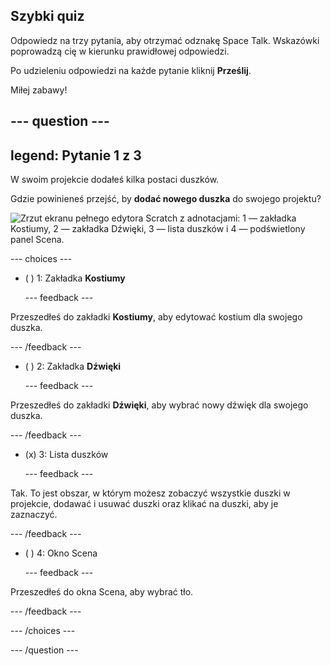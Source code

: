 ## Szybki quiz

Odpowiedz na trzy pytania, aby otrzymać odznakę Space Talk. Wskazówki poprowadzą cię w kierunku prawidłowej odpowiedzi.

Po udzieleniu odpowiedzi na każde pytanie kliknij **Prześlij**.

Miłej zabawy!

--- question ---
---
legend: Pytanie 1 z 3
---

W swoim projekcie dodałeś kilka postaci duszków.

Gdzie powinieneś przejść, by **dodać nowego duszka** do swojego projektu?

![Zrzut ekranu pełnego edytora Scratch z adnotacjami: 1 — zakładka Kostiumy, 2 — zakładka Dźwięki, 3 — lista duszków i 4 — podświetlony panel Scena.](images/question1.png)

--- choices ---

- ( ) 1: Zakładka **Kostiumy**

  --- feedback ---

Przeszedłeś do zakładki **Kostiumy**, aby edytować kostium dla swojego duszka.

  --- /feedback ---

- ( ) 2: Zakładka **Dźwięki**

  --- feedback ---

Przeszedłeś do zakładki **Dźwięki**, aby wybrać nowy dźwięk dla swojego duszka.

  --- /feedback ---

- (x) 3: Lista duszków

  --- feedback ---

Tak. To jest obszar, w którym możesz zobaczyć wszystkie duszki w projekcie, dodawać i usuwać duszki oraz klikać na duszki, aby je zaznaczyć.

  --- /feedback ---

- ( ) 4: Okno Scena

  --- feedback ---

Przeszedłeś do okna Scena, aby wybrać tło.

  --- /feedback ---

--- /choices ---

--- /question ---
